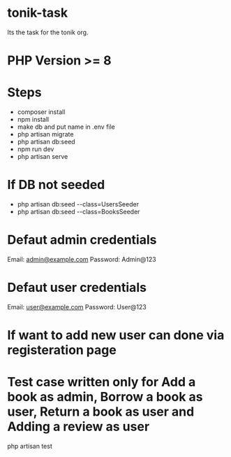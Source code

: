 # tonik-task
Its the task for the tonik org.
# PHP Version >= 8
# Steps
- composer install
- npm install
- make db and put name in .env file
- php artisan migrate
- php artisan db:seed
- npm run dev
- php artisan serve

# If DB not seeded
- php artisan db:seed --class=UsersSeeder
- php artisan db:seed --class=BooksSeeder

# Defaut admin credentials
Email: admin@example.com
Password: Admin@123

# Defaut user credentials
Email: user@example.com
Password: User@123

# If want to add new user can done via registeration page

# Test case written only for Add a book as admin, Borrow a book as user, Return a book as user and Adding a review as user
php artisan test
